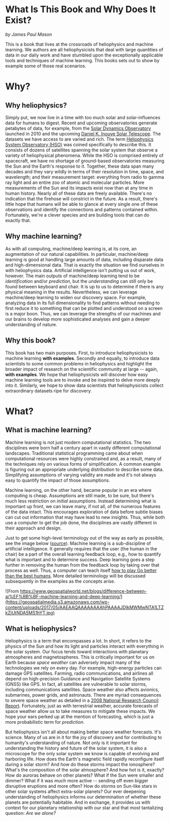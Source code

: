 What Is This Book and Why Does It Exist?
====================
*by James Paul Mason*

This is a book that lives at the crossroads of heliophysics and machine learning. We authors are all heliophysicists that deal with large quantities of data in our daily work and have stumbled upon the exceptionally applicable tools and techniques of machine learning. This books sets out to show by example some of those real scenarios. 

# Why? 
## Why heliophysics?
Simply put, we now live in a time with too much solar and solar-influences data for humans to digest. Recent and upcoming observatories generate petabytes of data, for example, from the [Solar Dynamics Observatory](https://ui.adsabs.harvard.edu/#abs/2012SoPh..275....3P/abstract) launched in 2010 and the upcoming [Daniel K. Inouye Solar Telescope](https://en.wikipedia.org/wiki/Daniel_K._Inouye_Solar_Telescope). The datasets we have access to are varied and rich. The term [Heliophysics System Observatory (HSO)](https://www.nasa.gov/content/goddard/heliophysics-system-observatory-hso) was coined specifically to describe this. It consists of dozens of satellites spanning the solar system that observe a variety of heliophysical phenomena. While the HSO is comprised entirely of spacecraft, we have no shortage of ground-based observatories measuring the Sun and the Earth's response to it. Together, these data span many decades and they vary wildly in terms of their resolution in time, space, and wavelength; and their measurement target: everything from radio to gamma ray light and an entire zoo of atomic and molecular particles. More measurements of the Sun and its impacts exist now than at any time in human history. Nearly all of these data are freely available. There's no indication that the firehose will constrict in the future. As a result, there's little hope that humans will be able to glance at every single one of these observations and identify the connections and patterns contained within. Fortunately, we're a clever species and are building tools that can do exactly that. 

## Why machine learning?
As with all computing, machine/deep learning is, at its core, an augmentation of our natural capabilities. In particular, machine/deep learning is good at handling large amounts of data, including disparate data and high-dimensional data. That is exactly the situation we find ourselves in with heliophysics data. Artificial intelligence isn't putting us out of work, however. The main outputs of machine/deep learning tend to be _identification_ and/or _prediction_, but the _understanding_ can still only be found between keyboard and chair. It is up to us to determine if there is any physical meaning in the results. Nevertheless, we can leverage machine/deep learning to widen our discovery space. For example, analyzing data in its full dimensionality to find patterns without needing to first reduce it to something that can be plotted and understood on a screen is a major boon. Thus, we can leverage the strengths of our machines and our brains to develop more sophisticated analyses and gain a deeper understanding of nature. 

## Why this book? 
This book has two main purposes. First, to introduce heliophysicists to machine learning **with examples**. Secondly and equally, to introduce data scientists to some common problems in heliophysics and highlight the broader impact of research on the scientific community at large -- again, **with examples**. We hope that heliophysicists will discover how easy machine learning tools are to invoke and be inspired to delve more deeply into it. Similarly, we hope to show data scientists that heliophysicists collect extraordinary datasets ripe for discovery.

# What?
## What is machine learning?
Machine learning is not just modern computational statistics. The two disciplines were born half a century apart in vastly different computational landscapes. Traditional statistical programming came about when computational resources were highly constrained and, as a result, many of the techniques rely on various forms of simplification. A common example is figuring out an appropriate underlying distribution to describe some data. Simplifying assumptions of varying validity are made and it's not always easy to quantify the impact of those assumptions. 

Machine learning, on the other hand, became popular in an era where computing is cheap. Assumptions are still made, to be sure, but there's much less restriction on _initial_ assumptions. Instead determining what is important up front, we can leave many, if not all, of the numerous features of the data intact. This encourages exploration of data before subtle biases can cut out information that may have lead to new insights. Thus, while both use a computer to get the job done, the disciplines are vastly different in their approach and design. 

Just to get some high-level terminology out of the way as early as possible, see the image below ([source](https://www.geospatialworld.net/blogs/difference-between-ai%EF%BB%BF-machine-learning-and-deep-learning/)). Machine learning is a sub-discipline of artificial intelligence. It generally requires that the user (the human in the chair) be a part of the overall learning feedback loop, e.g., how to quantify what is important and to determine success. Deep learning goes a step further in removing the human from the feedback loop by taking over that process as well. Thus, a computer can teach itself [how to play Go better than the best humans](https://deepmind.com/blog/alphago-zero-learning-scratch/). More detailed terminology will be discussed subsequently in the examples as the concepts arise.

![From https://www.geospatialworld.net/blogs/difference-between-ai%EF%BB%BF-machine-learning-and-deep-learning/](https://geospatialmedia.s3.amazonaws.com/wp-content/uploads/2017/05/AAEAAQAAAAAAAAhPAAAAJDlkMWMwNTA1LTZkZjUtNDA5MS1hYT.jpg)


## What is heliophysics?
Heliophysics is a term that encompasses a lot. In short, it refers to the physics of the Sun and how its light and particles interact with everything in the solar system. Our focus tends toward interactions with planetary atmospheres and magnetospheres. This is critically important for us on Earth because _space weather_ can adversely impact many of the technologies we rely on every day. For example, high-energy particles can damage GPS satellites. Farming, radio communications, and airlines all depend on high-precision Guidance and Navigation Satellite Systems (GNSS) like GPS. In fact, all satellites are vulnerable to solar storms, including communications satellites. Space weather also affects avionics, submarines, power grids, and astronauts. There are myriad consequences to severe space weather as detailed in a [2008 National Research Council Report](https://www.nap.edu/catalog/12507/severe-space-weather-events-understanding-societal-and-economic-impacts-a). Fortunately, just as with terrestrial weather, accurate forecasts of space weather allow us to take measures to mitigate these impacts. We hope your ears perked up at the mention of forecasting, which is just a more probabilistic term for _prediction_. 

But heliophysics isn't all about making better space weather forecasts. It's science. Many of us are in it for the joy of discovery and for contributing to humanity's understanding of nature. Not only is it important for understanding the history and future of the solar system, it is also a microscope for the only solar system we know is capable of evolving and harboring life. How does the Earth's magnetic field rapidly reconfigure itself during a solar storm? And how do these storms impact the ionosphere? What's the composition of the solar atmosphere? And how hot is it, exactly? How do auroras behave on other planets? What if the Sun were smaller and dimmer? What if it was much more active -- sending off even bigger disruptive eruptions and more often? How do storms on Sun-like stars in other solar systems affect extra-solar planets? Our ever deepening understanding of heliophysics informs our determination of whether these planets are potentially habitable. And in exchange, it provides us with context for our planetary relationship with our star and that most tantalizing question: _Are we alone?_






